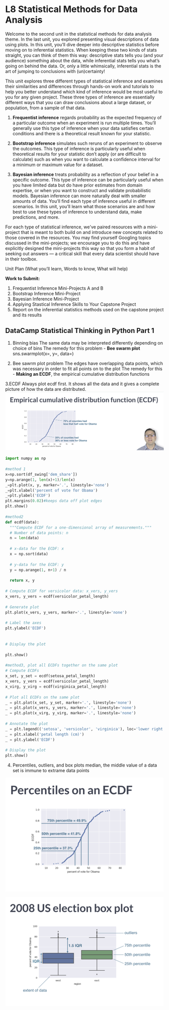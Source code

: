 # L8 Statistical Methods for Data Analysis
Welcome to the second unit in the statistical methods for data analysis theme. In the last unit, you explored presenting visual descriptions of data using plots. In this unit, you’ll dive deeper into descriptive statistics before moving on to inferential statistics. When keeping these two kinds of stats straight, you can think of them this way: descriptive stats tells you (and your audience) something about the data, while inferential stats tells you what’s going on behind the data. Or, only a little whimsically, inferential stats is the art of jumping to conclusions with (un)certainty!

This unit explores three different types of statistical inference and examines their similarities and differences through hands-on work and tutorials to help you better understand which kind of inference would be most useful to you for any given project. These three types of inference are essentially different ways that you can draw conclusions about a large dataset, or population, from a sample of that data.

1. **Frequentist inference** regards probability as the expected frequency of a particular outcome when an experiment is run multiple times. You’ll generally use this type of inference when your data satisfies certain conditions and there is a theoretical result known for your statistic.



2. **Bootstrap inference** simulates such reruns of an experiment to observe the outcomes. This type of inference is particularly useful when theoretical results for your statistic don’t apply (or are difficult to calculate) such as when you want to calculate a confidence interval for a minimum or maximum value for a dataset.   

3. **Bayesian inference** treats probability as a reflection of your belief in a specific outcome. This type of inference can be particularly useful when you have limited data but do have prior estimates from domain expertise, or when you want to construct and validate probabilistic models. Bayesian inference can more naturally deal with smaller amounts of data.
You’ll find each type of inference useful in different scenarios. In this unit, you’ll learn what those scenarios are and how best to use these types of inference to understand data, make predictions, and more.

For each type of statistical inference, we've paired resources with a mini-project that is meant to both build on and introduce new concepts related to those covered in the resources. You may find yourself Googling topics discussed in the mini-projects; we encourage you to do this and have explicitly designed the mini-projects this way so that you form a habit of seeking out answers — a critical skill that every data scientist should have in their toolbox. 

Unit Plan (What you’ll learn, Words to know, What will help)

**Work to Submit:**

1. Frequentist Inference Mini-Projects A and B
2. Bootstrap Inference Mini-Project
3. Bayesian Inference Mini-Project 
4. Applying Stastical Inference Skills to Your Capstone Project
5. Report on the inferential statistics methods used on the capstone project and its results
 
 
 ## DataCamp Statistical Thinking in Python Part 1
 
 1. Binning bias
 The same data may be interpreted differently depending on choice of bins
 The remedy for this problem - **Bee swarm plot**
 sns.swarmplot(x=, y=, data=)
 
 2. Bee sawrm plot problem
  The edges have overlapping data points, which was necessary in order to fit all points on to the plot
  The remedy for this - **Making an ECDF**, the empirical cumulative distribution functions
  
  3.ECDF
  Always plot ecdf first. It shows all the data and it gives a complete picture of how the data are distributed.
  ![alt text](https://raw.githubusercontent.com/lylayang/Springboard2019/master/L8%20%20Statistical%20Methods/data%20sets/ecdf.png)
  
  ```python
import numpy as np
  
#method 1
x=np.sort(df_swing['dem_share'])
y=np.arange(1, len(x)+1)/len(x)
_=plt.plot(x, y, marker='.', linestyle='none')
_=plt.xlabel('percent of vote for Obama')
_=plt.ylabel('ECDF')
plt.margins(0.02)#keeps data off plot edges
plt.show()
  
#method2
def ecdf(data):
    """Compute ECDF for a one-dimensional array of measurements."""
    # Number of data points: n
    n = len(data)

    # x-data for the ECDF: x
    x = np.sort(data)

    # y-data for the ECDF: y
    y = np.arange(1, n+1) / n

    return x, y
    
# Compute ECDF for versicolor data: x_vers, y_vers
x_vers, y_vers = ecdf(versicolor_petal_length)

# Generate plot
plt.plot(x_vers, y_vers, marker='.', linestyle='none')

# Label the axes
plt.ylabel('ECDF')


# Display the plot

plt.show()

#method3, plot all ECDFs together on the same plot
# Compute ECDFs
x_set, y_set = ecdf(setosa_petal_length)
x_vers, y_vers = ecdf(versicolor_petal_length)
x_virg, y_virg = ecdf(virginica_petal_length)

# Plot all ECDFs on the same plot
_ = plt.plot(x_set, y_set, marker='.', linestyle='none')
_ = plt.plot(x_vers, y_vers, marker='.', linestyle='none')
_ = plt.plot(x_virg, y_virg, marker='.', linestyle='none')

# Annotate the plot
_ = plt.legend(('setosa', 'versicolor', 'virginica'), loc='lower right')
_ = plt.xlabel('petal length (cm)')
_ = plt.ylabel('ECDF')

# Display the plot
plt.show()
  ```

  4. Percentiles, outliers, and box plots
  median, the middle value of a data set is immune to extrame data points
  
  
![alt text](https://raw.githubusercontent.com/lylayang/Springboard2019/master/L8%20%20Statistical%20Methods/percentiles%20of%20edf.png)
  
![alt text](https://raw.githubusercontent.com/lylayang/Springboard2019/master/L8%20%20Statistical%20Methods/boxplot.png)
  
